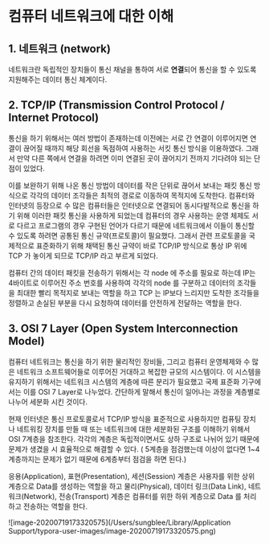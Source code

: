 # 컴퓨터 네트워크에 대한 이해

## 1. 네트워크 (network)

네트워크란 독립적인 장치들이 통신 채널을 통하여 서로 **연결**되어  통신을 할 수 있도록 지원해주는 데이터 통신 체계이다.

## 2. **TCP/IP (Transmission Control Protocol / Internet Protocol)**

통신을 하기 위해서는 여러 방법이 존재하는데 이전에는 서로 간 연결이 이루어지면 연결이 끊어질 때까지 해당 회선을 독점하여 사용하는 서킷 통신 방식을 이용하였다. 그래서 만약 다른 쪽에서 연결을 하려면 이미 연결된 곳이 끊어지기 전까지 기다려야 되는 단점이 있었다.

이를 보완하기 위해 나온 통신 방법이 데이터를 작은 단위로 끊어서 보내는 패킷 통신 방식으로 각각의 데이터 조각들은 최적의 경로로 이동하여 목적지에 도착한다. 컴퓨터와 인터넷의 등장으로 수 많은 컴퓨터들은 인터넷으로 연결되어 동시다발적으로 통신을 하기 위해 이러한 패킷 통신을 사용하게 되었는데 컴퓨터의 경우 사용하는 운영 체제도 서로 다르고 프로그램의 경우 구현된 언어가 다르기 때문에 네트워크에서 이들이 통신할 수 있도록 하려면 공통된 통신 규약(프로토콜)이 필요했다. 그래서 관련 프로토콜을 국제적으로 표준화하기 위해 채택된 통신 규약이 바로 TCP/IP 방식으로 통상 IP 위에 TCP 가 놓이게 되므로 TCP/IP 라고 부르게 되었다.

컴퓨터 간의 데이터 패킷을 전송하기 위해서는 각 node 에 주소를 필요로 하는데 IP는 4바이트로 이루어진 주소 번호를 사용하여 각각의 node 를 구분하고 데이터의 조각들을 최대한 빨리 목적지로 보내는 역할을 하고 TCP 는 IP보다 느리지만 도착한 조각들을 정렬하고 손실된 부분을 다시 요청하여 데이터를 안전하게 전달하는 역할을 한다.

## 3. OSI 7 Layer (Open System Interconnection Model)

컴퓨터 네트워크는 통신을 하기 위한 물리적인 장비들, 그리고 컴퓨터 운영체제와 수 많은 네트워크 소프트웨어들로 이루어진 거대하고 복잡한 규모의 시스템이다. 이 시스템을 유지하기 위해서는 네트워크 시스템의 계층에 따른 분리가 필요했고 국제 표준화 기구에서는 이를 OSI 7 Layer로 나누었다. 간단하게 말해서 통신이 일어나는 과정을 계층별로 나누어 세분화 시킨 것이다.

현재 인터넷은 통신 프로토콜로서 TCP/IP 방식을 표준적으로 사용하지만 컴퓨팅 장치나 네트워킹 장치를 만들 때 또는 네트워크에 대한 세분화된 구조를 이해하기 위해서 OSI 7계층을 참조한다. 각각의 계층은 독립적이면서도 상하 구조로 나뉘어 있기 때문에 문제가 생겼을 시 효율적으로 해결할 수 있다. ( 5계층을 점검했는데 이상이 없다면 1~4계층까지는 문제가 없기 때문에 6계층부터 점검을 하면 된다.)

응용(Application), 표현(Presentation), 세션(Session) 계층은 사용자를 위한 상위 계층으로 Data를 생성하는 역할을 하고 물리(Physical), 데이터 링크(Data Link), 네트워크(Network), 전송(Transport) 계층은 컴퓨터를 위한 하위 계층으로 Data 를 처리하고 전송하는 역할을 한다.

![image-20200719173320575](/Users/sungblee/Library/Application Support/typora-user-images/image-20200719173320575.png)



